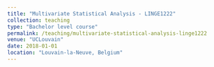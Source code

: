 ```yaml
---
title: "Multivariate Statistical Analysis - LINGE1222"
collection: teaching
type: "Bachelor level course"
permalink: /teaching/multivariate-statistical-analysis-linge1222
venue: "UCLouvain"
date: 2018-01-01
location: "Louvain-la-Neuve, Belgium"
---
```


